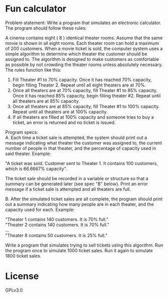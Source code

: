 # Fun calculator  
  
Problem statement: Write a program that simulates an electronic calculator. The program should follow these rules:  
  
A cinema contains eight ( 8 ) identical theater rooms. Assume that the same movie is shown in all eight rooms. Each theater room can hold a maximum of 200 customers.  When a movie ticket is sold, the computer system uses a simple algorithm to determine which theater the customer should be assigned to.  The algorithm is designed to make customers as comfortable as possible by not crowding the theater rooms unless absolutely necessary.  The rules function like this:

1. Fill Theater #1 to 70% capacity.  Once it has reached 70% capacity, begin filling Theater 2. Repeat until all eight theaters are at 70%.
2.  Once all theaters are at 70% capacity, fill Theater #1 to 85% capacity.  Once it has reached 85% capacity, begin filling theater #2.  Repeat until all theaters are at 85% capacity.
3.  Once all theaters are at 85% capacity, fill Theater #1 to 100% capacity.  Repeat until all theaters are at 100% capacity.
4.  If all theaters are filled at 100% capacity and someone tries to buy a ticket, an error is returned and no ticket is issued.

Program specs:  
A.  Each time a ticket sale is attempted, the system should print out a message indicating what theater the customer was assigned to, the current number of people in that theater, and the percentage of capacity used in said theater. Example:  
  
"A ticket was sold. Customer sent to Theater 1. It contains 100 customers, which is 66.6667% capacity".  
  
The ticket sale should be recorded in a variable or structure so that a summary can be generated later (see spec "B" below). Print an error message if a ticket sale is attempted and all theaters are full.  
  
B. After the simulated ticket sales are all complete, the program should print out a summary indicating how many people are in each theater, and the capacity used for each. Example:  
  
"Theater 1 contains 140 customers.  It is 70% full."  
"Theater 2 contains 140 customers.  It is 70% full."  
...  
"Theater 8 contains 50 customers.  It is 25% full."  
  
Write a program that simulates trying to sell tickets using this algorithm.  Run the program once to simulate 1000 ticket sales.  Run it again to simulate  1800 ticket sales.
  
# License  
  
GPLv3.0
